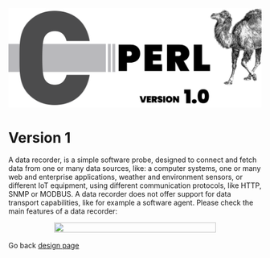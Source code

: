 
<img src="/docs/img/data-recorders-ver1.0.png" />


# Version 1

A data recorder, is a simple software probe, designed to connect and fetch data from one or many data sources, like: a computer systems, one or many web and enterprise applications, weather and environment sensors, or different IoT equipment, using different communication protocols, like HTTP, SNMP or MODBUS. A data recorder does not offer support for data transport capabilities, like for example a software agent. Please check the main features of a data recorder: 

<div align="center">
<img src="/docs/img/KDR_Stack2.png" height="80%" width="80%" />
</div> 


Go back [design page](design.md)
